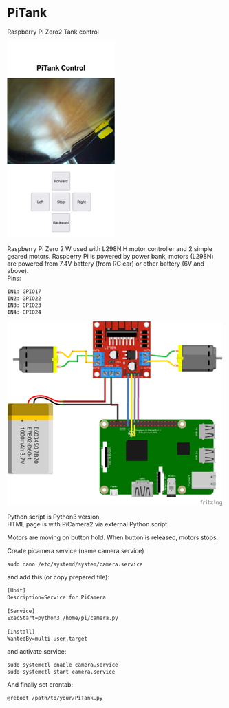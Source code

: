 # PiTank
Raspberry Pi Zero2 Tank control  

<img src="screenshot.jpg" width="250"/>

Raspberry Pi Zero 2 W used with L298N H motor controller and 2 simple geared motors.
Raspberry Pi is powered by power bank, motors (L298N) are powered from 7.4V battery (from RC car) or other battery (6V and above).  
Pins:
```
IN1: GPIO17
IN2: GPIO22
IN3: GPIO23
IN4: GPIO24
```
<img src="con.png" width="500"/>

Python script is Python3 version.  
HTML page is with PiCamera2 via external Python script.

Motors are moving on button hold. When button is released, motors stops.

Create picamera service (name camera.service)
```
sudo nano /etc/systemd/system/camera.service
```

and add this (or copy prepared file):
```
[Unit]
Description=Service for PiCamera

[Service]
ExecStart=python3 /home/pi/camera.py

[Install]
WantedBy=multi-user.target
```
and activate service:
```
sudo systemctl enable camera.service
sudo systemctl start camera.service
```
And finally set crontab:
```
@reboot /path/to/your/PiTank.py
```
